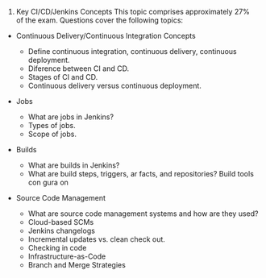 1. Key CI/CD/Jenkins Concepts
This topic comprises approximately 27% of the exam. Questions cover the following topics:

* Continuous Delivery/Continuous Integration Concepts
	* Define continuous integration, continuous delivery, continuous deployment.
	* Diference between CI and CD.
	* Stages of CI and CD.
	* Continuous delivery versus continuous deployment.

* Jobs
	* What are jobs in Jenkins?
	* Types of jobs.
	* Scope of jobs.

* Builds
	* What are builds in Jenkins?
	* What are build steps, triggers, ar facts, and repositories?  Build tools con gura on

* Source Code Management
	* What are source code management systems and how are they used?
 	* Cloud-based SCMs
 	* Jenkins changelogs
 	* Incremental updates vs. clean check out.
 	* Checking in code
 	* Infrastructure-as-Code
 	* Branch and Merge Strategies

